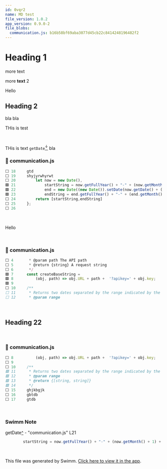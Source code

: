 ```yaml
---
id: 0vqr2
name: MD test
file_version: 1.0.2
app_version: 0.9.0-2
file_blobs:
  communication.js: b16b58bf69aba3077d45cb22c8414248196482f2
---
```


# Heading 1

more text

more **text** 2

Hello

## Heading 2

bla bla

THis is test

<br/>

THis is text `getDate`[<sup id="Z1GAwHi">↓</sup>](#f-Z1GAwHi) bla
<!-- NOTE-swimm-snippet: the lines below link your snippet to Swimm -->
### 📄 communication.js
```javascript
⬜ 18     gtd
⬜ 19     shyjyrwhyrwt
⬜ 20         let now = new Date(),
🟩 21             startString = now.getFullYear() + "-" + (now.getMonth() + 1) + "-" + (now.getDate()),
🟩 22             end = new Date((new Date()).setDate(now.getDate() + (range || 7))),
🟩 23             endString = end.getFullYear() + "-" + (end.getMonth() + 1) + "-" + (end.getDate());
⬜ 24         return [startString,endString]
⬜ 25     };
⬜ 26     
```

<br/>

Hello

<br/>

<!-- NOTE-swimm-snippet: the lines below link your snippet to Swimm -->
### 📄 communication.js
```javascript
⬜ 4       * @param path The API path
⬜ 5       * @return {string} A request string
⬜ 6       */
🟩 7      const createBaseString =
🟩 8          (obj, path) => obj.URL + path +  '?apikey=' + obj.key;
🟩 9      
⬜ 10     /**
⬜ 11      * Returns two dates separated by the range indicated by the range param
⬜ 12      * @param range
```

<br/>




## Heading 22

<br/>

<!-- NOTE-swimm-snippet: the lines below link your snippet to Swimm -->
### 📄 communication.js
```javascript
⬜ 8          (obj, path) => obj.URL + path +  '?apikey=' + obj.key;
⬜ 9      
⬜ 10     /**
🟩 11      * Returns two dates separated by the range indicated by the range param
🟩 12      * @param range
🟩 13      * @return {[string, string]}
🟩 14      */
⬜ 15     ghjkbgjk
⬜ 16     gbtdb
⬜ 17     gtdb
```

<br/>

<!-- THIS IS AN AUTOGENERATED SECTION. DO NOT EDIT THIS SECTION DIRECTLY -->
### Swimm Note

<span id="f-Z1GAwHi">getDate</span>[^](#Z1GAwHi) - "communication.js" L21
```javascript
        startString = now.getFullYear() + "-" + (now.getMonth() + 1) + "-" + (now.getDate()),
```

<br/>

This file was generated by Swimm. [Click here to view it in the app](http://localhost:5000/repos/ls4DA2fLasmQuEbT4ipw/docs/0vqr2).